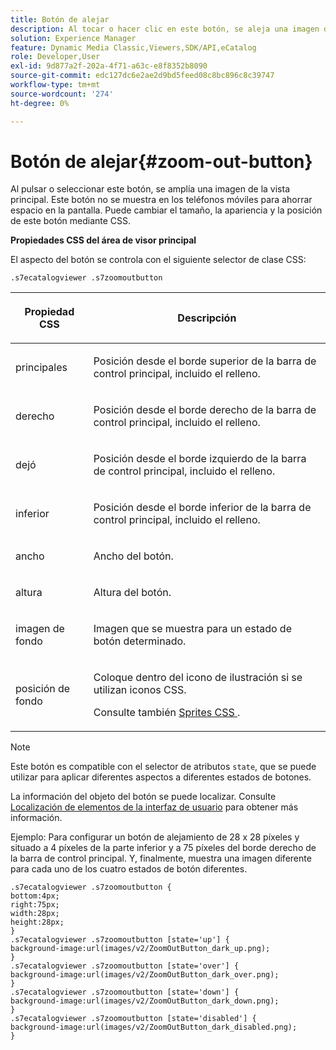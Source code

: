 ```yaml
---
title: Botón de alejar
description: Al tocar o hacer clic en este botón, se aleja una imagen de la vista principal. Este botón no se muestra en los teléfonos móviles para ahorrar espacio en la pantalla. Puede cambiar el tamaño, la apariencia y la posición de este botón mediante CSS.
solution: Experience Manager
feature: Dynamic Media Classic,Viewers,SDK/API,eCatalog
role: Developer,User
exl-id: 9d877a2f-202a-4f71-a63c-e8f8352b8090
source-git-commit: edc127dc6e2ae2d9bd5feed08c8bc896c8c39747
workflow-type: tm+mt
source-wordcount: '274'
ht-degree: 0%

---
```


# Botón de alejar{#zoom-out-button}

Al pulsar o seleccionar este botón, se amplía una imagen de la vista principal. Este botón no se muestra en los teléfonos móviles para ahorrar espacio en la pantalla. Puede cambiar el tamaño, la apariencia y la posición de este botón mediante CSS.

<!--<a id="section_061E550C1C1D4DB2BD663A898895B38C"></a>-->

**Propiedades CSS del área de visor principal**

El aspecto del botón se controla con el siguiente selector de clase CSS:

`.s7ecatalogviewer .s7zoomoutbutton`

<table id="table_94EE3F5BBE4547C0B4943471CEE7EDE4"> 
 <thead> 
  <tr> 
   <th colname="col1" class="entry"> <p> Propiedad CSS </p> </th> 
   <th colname="col2" class="entry"> <p>Descripción </p> </th> 
  </tr> 
 </thead>
 <tbody> 
  <tr> 
   <td colname="col1"> <p> <span class="codeph"> </span> principales </p> </td> 
   <td colname="col2"> <p>Posición desde el borde superior de la barra de control principal, incluido el relleno. </p> </td> 
  </tr> 
  <tr> 
   <td colname="col1"> <p> <span class="codeph"> derecho </span> </p> </td> 
   <td colname="col2"> <p>Posición desde el borde derecho de la barra de control principal, incluido el relleno. </p> </td> 
  </tr> 
  <tr> 
   <td colname="col1"> <p> <span class="codeph"> dejó </span> </p> </td> 
   <td colname="col2"> <p>Posición desde el borde izquierdo de la barra de control principal, incluido el relleno. </p> </td> 
  </tr> 
  <tr> 
   <td colname="col1"> <p> <span class="codeph"> inferior </span> </p> </td> 
   <td colname="col2"> <p>Posición desde el borde inferior de la barra de control principal, incluido el relleno. </p> </td> 
  </tr> 
  <tr> 
   <td colname="col1"> <p> <span class="codeph"> ancho </span> </p> </td> 
   <td colname="col2"> <p>Ancho del botón. </p> </td> 
  </tr> 
  <tr> 
   <td colname="col1"> <p> <span class="codeph"> altura </span> </p> </td> 
   <td colname="col2"> <p>Altura del botón. </p> </td> 
  </tr> 
  <tr> 
   <td colname="col1"> <p> <span class="codeph"> imagen de fondo </span> </p> </td> 
   <td colname="col2"> <p>Imagen que se muestra para un estado de botón determinado. </p> </td> 
  </tr> 
  <tr> 
   <td colname="col1"> <p> <span class="codeph"> posición de fondo </span> </p> </td> 
   <td colname="col2"> <p> Coloque dentro del icono de ilustración si se utilizan iconos CSS. </p> <p>Consulte también <a href="../../../c-html5-s7-aem-asset-viewers/c-html5-20-ecatalog-viewer-about/c-html5-20-ecatalog-viewer-customizingviewer/c-html5-20-ecatalog-viewer-customizingviewer.md#section-9d570f95eb2443aca74c1b02f6e89aff" format="dita" scope="local"> Sprites CSS </a>. </p> </td> 
  </tr> 
 </tbody> 
</table>

>[!NOTE]
>
>Este botón es compatible con el selector de atributos `state`, que se puede utilizar para aplicar diferentes aspectos a diferentes estados de botones.

La información del objeto del botón se puede localizar. Consulte [Localización de elementos de la interfaz de usuario](../../../c-html5-s7-aem-asset-viewers/c-html5-20-ecatalog-viewer-about/c-html5-20-ecatalog-viewer-localization.md#concept-cbfc39344c494eb7b9f6a272cff0cc74) para obtener más información.

Ejemplo: Para configurar un botón de alejamiento de 28 x 28 píxeles y situado a 4 píxeles de la parte inferior y a 75 píxeles del borde derecho de la barra de control principal. Y, finalmente, muestra una imagen diferente para cada uno de los cuatro estados de botón diferentes.

```
.s7ecatalogviewer .s7zoomoutbutton { 
bottom:4px; 
right:75px; 
width:28px; 
height:28px; 
} 
.s7ecatalogviewer .s7zoomoutbutton [state='up'] { 
background-image:url(images/v2/ZoomOutButton_dark_up.png); 
} 
.s7ecatalogviewer .s7zoomoutbutton [state='over'] {  
background-image:url(images/v2/ZoomOutButton_dark_over.png); 
} 
.s7ecatalogviewer .s7zoomoutbutton [state='down'] {  
background-image:url(images/v2/ZoomOutButton_dark_down.png); 
} 
.s7ecatalogviewer .s7zoomoutbutton [state='disabled'] { 
background-image:url(images/v2/ZoomOutButton_dark_disabled.png); 
}
```
